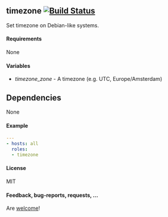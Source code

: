 ## timezone [![Build Status](https://travis-ci.org/Oefenweb/ansible-timezone.svg?branch=master)](https://travis-ci.org/Oefenweb/ansible-timezone)

Set timezone on Debian-like systems.

#### Requirements

None

#### Variables

 * *timezone_zone* - A timezone (e.g. UTC, Europe/Amsterdam)

## Dependencies

None

#### Example

```yaml
---
- hosts: all
  roles:
  - timezone
```

#### License

MIT

#### Feedback, bug-reports, requests, ...

Are [welcome](https://github.com/Oefenweb/ansible-apparmor/issues)!
